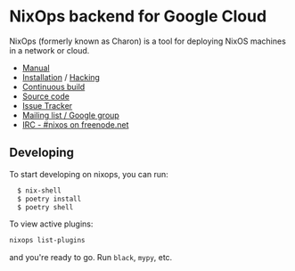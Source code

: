 # NixOps backend for Google Cloud

NixOps (formerly known as Charon) is a tool for deploying NixOS
machines in a network or cloud.

* [Manual](https://nixos.org/nixops/manual/)
* [Installation](https://nixos.org/nixops/manual/#chap-installation) / [Hacking](https://nixos.org/nixops/manual/#chap-hacking)
* [Continuous build](http://hydra.nixos.org/jobset/nixops/master#tabs-jobs)
* [Source code](https://github.com/NixOS/nixops)
* [Issue Tracker](https://github.com/NixOS/nixops/issues)
* [Mailing list / Google group](https://groups.google.com/forum/#!forum/nixops-users)
* [IRC - #nixos on freenode.net](irc://irc.freenode.net/#nixos)

## Developing

To start developing on nixops, you can run:

```bash
  $ nix-shell
  $ poetry install
  $ poetry shell
```
To view active plugins:

```bash
nixops list-plugins
```

and you're ready to go. Run `black`, `mypy`, etc.

